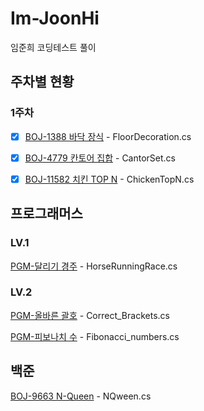 # Im-JoonHi
임준희 코딩테스트 풀이

## 주차별 현황

### 1주차

- [x] [BOJ-1388 바닥 장식](https://www.acmicpc.net/problem/1388) - FloorDecoration.cs
- [x] [BOJ-4779 칸토어 집합](https://www.acmicpc.net/problem/4779) - CantorSet.cs
- [x] [BOJ-11582 치킨 TOP N](https://www.acmicpc.net/problem/9663) - ChickenTopN.cs


## 프로그래머스

### LV.1
[PGM-달리기 경주](https://school.programmers.co.kr/learn/courses/30/lessons/178871) - HorseRunningRace.cs

### LV.2
[PGM-올바른 괄호](https://school.programmers.co.kr/learn/courses/30/lessons/12945) - Correct_Brackets.cs


[PGM-피보나치 수](https://school.programmers.co.kr/learn/courses/30/lessons/12909) - Fibonacci_numbers.cs

## 백준

[BOJ-9663 N-Queen](https://www.acmicpc.net/problem/9663) - NQween.cs
